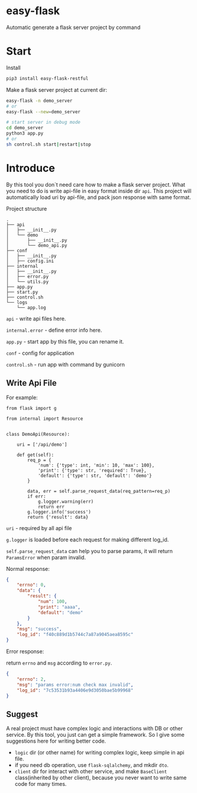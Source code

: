 # easy-flask
Automatic generate a flask server project by command

# Start
Install
```bash
pip3 install easy-flask-restful
```
Make a flask server project at current dir:
```bash
easy-flask -n demo_server
# or
easy-flask --new=demo_server

# start server in debug mode
cd demo_server
python3 app.py
# or
sh control.sh start|restart|stop
```

# Introduce
By this tool you don`t need care how to make a flask server project.
What you need to do is write api-file in easy format inside dir ``api``.
This project will automatically load uri by api-file, and pack json response with same format.

Project structure
```base
.
├── api
│   ├── __init__.py
│   └── demo
│       ├── __init__.py
│       └── demo_api.py
├── conf
│   ├── __init__.py
│   ├── config.ini
├── internal
│   ├── __init__.py
│   ├── error.py
│   └── utils.py
├── app.py
├── start.py
├── control.sh
└── logs
    └── app.log

```

``api`` - write api files here.

``internal.error`` - define error info here.

``app.py`` - start app by this file, you can rename it.

``conf`` - config for application

``control.sh`` - run app with command by gunicorn

## Write Api File
For example:
```python3
from flask import g

from internal import Resource


class DemoApi(Resource):

    uri = ['/api/demo']

    def get(self):
        req_p = {
            'num': {'type': int, 'min': 10, 'max': 100},
            'print': {'type': str, 'required': True},
            'default': {'type': str, 'default': 'demo'}
        }

        data, err = self.parse_request_data(req_pattern=req_p)
        if err:
            g.logger.warning(err)
            return err
        g.logger.info('success')
        return {'result': data}
```

``uri`` - required by all api file

``g.logger`` is loaded before each request for making different log_id.

``self.parse_request_data`` can help you to parse params, it will return ``ParamsError`` when param invalid.

Normal response:
```json
{
    "errno": 0,
    "data": {
        "result": {
            "num": 100,
            "print": "aaaa",
            "default": "demo"
        }
    },
    "msg": "success",
    "log_id": "f40c889d1b5744c7a87a9045aea8595c"
}
```

Error response:

return ``errno`` and ``msg`` according to ``error.py``.
```json
{
    "errno": 2,
    "msg": "params error:num check max invalid",
    "log_id": "7c53531b93a4406e9d3050bae5b99968"
}
```

## Suggest
A real project must have complex logic and interactions with DB or other service.
By this tool, you just can get a simple framework. So I give some suggestions here for writing better code.

- ``logic`` dir (or other name) for writing complex logic, keep simple in api file.
- if you need db operation, use ``flask-sqlalchemy``, and mkdir ``dto``.
- ``client`` dir for interact with other service, and make ``BaseClient`` class(inherited by other client), because you never want to write same code for many times.
